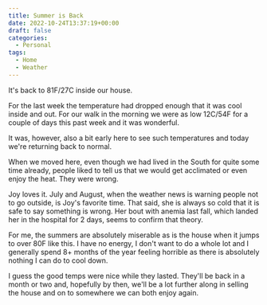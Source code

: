 ```yaml
---
title: Summer is Back
date: 2022-10-24T13:37:19+00:00
draft: false
categories:
  - Personal
tags:
  - Home
  - Weather
---
```


It's back to 81F/27C inside our house.

For the last week the temperature had dropped enough that it was cool inside and out. For our walk in the morning we were as low 12C/54F for a couple of days this past week and it was wonderful.

It was, however, also a bit early here to see such temperatures and today we're returning back to normal.

When we moved here, even though we had lived in the South for quite some time already, people liked to tell us that we would get acclimated or even enjoy the heat. They were wrong.

Joy loves it. July and August, when the weather news is warning people not to go outside, is Joy's favorite time. That said, she is always so cold that it is safe to say something is wrong. Her bout with anemia last fall, which landed her in the hospital for 2 days, seems to confirm that theory.

For me, the summers are absolutely miserable as is the house when it jumps to over 80F like this. I have no energy, I don't want to do a whole lot and I generally spend 8+ months of the year feeling horrible as there is absolutely nothing I can do to cool down.

I guess the good temps were nice while they lasted. They'll be back in a month or two and, hopefully by then, we'll be a lot further along in selling the house and on to somewhere we can both enjoy again.